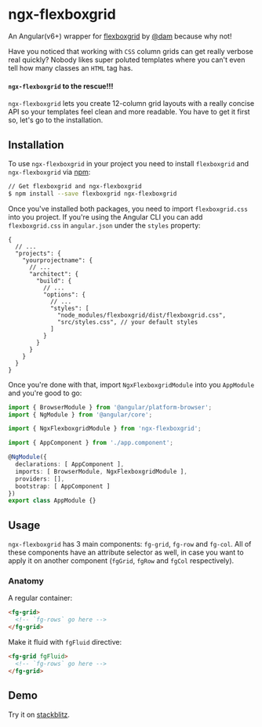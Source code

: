 # ngx-flexboxgrid

An Angular(v6+) wrapper for [flexboxgrid](https://github.com/kristoferjoseph/flexboxgrid) by [@dam](https://twitter.com/dam) because why not!

Have you noticed that working with `CSS` column grids can get really verbose real quickly? Nobody likes super poluted templates where you can't even tell how many classes an `HTML` tag has. 

#### `ngx-flexboxgrid` to the rescue!!!

`ngx-flexboxgrid` lets you create 12-column grid layouts with a really concise API so your templates feel clean and more readable. You have to get it first so, let's go to the installation.


## Installation

To use `ngx-flexboxgrid` in your project you need to install `flexboxgrid` and `ngx-flexboxgrid` via [npm](https://www.npmjs.com/package/ngx-flexboxgrid):

```bash
// Get flexboxgrid and ngx-flexboxgrid
$ npm install --save flexboxgrid ngx-flexboxgrid
```

Once you've installed both packages, you need to import `flexboxgrid.css` into you project. If you're using the Angular CLI you can add `flexboxgrid.css` in `angular.json` under the `styles` property:

```JSONWitchComments
{
  // ...
  "projects": {
    "yourprojectname": {
      // ...
      "architect": {
        "build": {
          // ...
          "options": {
            // ...
            "styles": [
              "node_modules/flexboxgrid/dist/flexboxgrid.css", 
              "src/styles.css", // your default styles
            ]
          }
        }
      }
    }
  }
}
```

Once you're done with that, import `NgxFlexboxgridModule` into you `AppModule` and you're good to go:

```typescript
import { BrowserModule } from '@angular/platform-browser';
import { NgModule } from '@angular/core';

import { NgxFlexboxgridModule } from 'ngx-flexboxgrid';

import { AppComponent } from './app.component';

@NgModule({
  declarations: [ AppComponent ],
  imports: [ BrowserModule, NgxFlexboxgridModule ],
  providers: [],
  bootstrap: [ AppComponent ]
})
export class AppModule {}
```

## Usage

`ngx-flexboxgrid` has 3 main components: `fg-grid`, `fg-row` and `fg-col`. All of these components have an attribute selector as well, in case you want to apply it on another component (`fgGrid`, `fgRow` and `fgCol` respectively). 

### Anatomy

A regular container:

```html
<fg-grid>
  <!-- `fg-rows` go here -->
</fg-grid>
```

Make it fluid with `fgFluid` directive:

```html
<fg-grid fgFluid>
  <!-- `fg-rows` go here -->
</fg-grid>
```


## Demo

Try it on [stackblitz](https://stackblitz.com/edit/ngx-flexboxgrid-demo).

